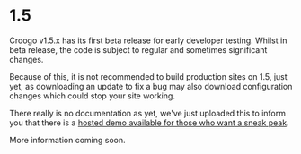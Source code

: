 # 1.5

Croogo v1.5.x has its first beta release for early developer testing. Whilst in
beta release, the code is subject to regular and sometimes significant changes.

Because of this, it is not recommended to build production sites on 1.5, just
yet, as downloading an update to fix a bug may also download configuration
changes which could stop your site working.

There really is no documentation as yet, we've just uploaded this to inform you 
that there is a [hosted demo available for those who want a sneak peak](http://wiki.croogo.org/1.5/getting-started/demo).

More information coming soon.
